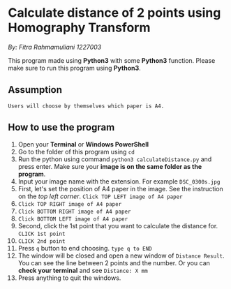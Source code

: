 # Calculate distance of 2 points using Homography Transform

_By: Fitra Rahmamuliani 1227003_

This program made using __Python3__ with some __Python3__ function. Please make sure to run this program using __Python3__. 

## Assumption
``` A4 size if 210mm x 297mm.
Users will choose by themselves which paper is A4.
```

## How to use the program
1. Open your **Terminal** or **Windows PowerShell** 
2. Go to the folder of this program using `cd`
3. Run the python using command `python3 calculateDistance.py` and press enter. Make sure your **image is on the same folder as the program**. 
4. Input your image name with the extension. For example `DSC_0300s.jpg`
5. First, let's set the position of A4 paper in the image. See the instruction on the *top left corner*. `Click TOP LEFT image of A4 paper`
6. `Click TOP RIGHT image of A4 paper`
7. `Click BOTTOM RIGHT image of A4 paper`
8. `Click BOTTOM LEFT image of A4 paper`
9. Second, click the 1st point that you want to calculate the distance for. `CLICK 1st point`
10. `CLICK 2nd point`
11. Press `q` button to end choosing. `type q to END`
12. The window will be closed and open a new window of `Distance Result`. You can see the line between 2 points and the number. Or you can **check your terminal** and see `Distance: X mm`
13. Press anything to quit the windows. 
